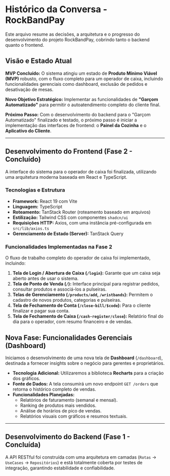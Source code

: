 # Histórico da Conversa - RockBandPay

Este arquivo resume as decisões, a arquitetura e o progresso do desenvolvimento do projeto RockBandPay, cobrindo tanto o backend quanto o frontend.

## Visão e Estado Atual

**MVP Concluído:** O sistema atingiu um estado de **Produto Mínimo Viável (MVP)** robusto, com o fluxo completo para um operador de caixa, incluindo funcionalidades gerenciais como dashboard, exclusão de pedidos e desativação de mesas.

**Novo Objetivo Estratégico:** Implementar as funcionalidades de **"Garçom Automatizado"** para permitir o autoatendimento completo do cliente final.

**Próximo Passo:** Com o desenvolvimento do backend para o "Garçom Automatizado" finalizado e testado, o próximo passo é iniciar a implementação das interfaces de frontend: o **Painel da Cozinha** e o **Aplicativo do Cliente**.

---

## Desenvolvimento do Frontend (Fase 2 - Concluído)

A interface do sistema para o operador de caixa foi finalizada, utilizando uma arquitetura moderna baseada em React e TypeScript.

### Tecnologias e Estrutura
- **Framework:** React 19 com Vite
- **Linguagem:** TypeScript
- **Roteamento:** TanStack Router (roteamento baseado em arquivos)
- **Estilização:** Tailwind CSS com componentes `shadcn/ui`
- **Requisições HTTP:** Axios, com uma instância pré-configurada em `src/lib/axios.ts`
- **Gerenciamento de Estado (Server):** TanStack Query

### Funcionalidades Implementadas na Fase 2

O fluxo de trabalho completo do operador de caixa foi implementado, incluindo:

1.  **Tela de Login / Abertura de Caixa (`/login`):** Garante que um caixa seja aberto antes de usar o sistema.
2.  **Tela de Ponto de Venda (`/`):** Interface principal para registrar pedidos, consultar produtos e associá-los a pulseiras.
3.  **Telas de Gerenciamento (`/products/add`, `/wristbands`):** Permitem o cadastro de novos produtos, categorias e pulseiras.
4.  **Tela de Fechamento de Conta (`/close-bill/$code`):** Para o cliente finalizar e pagar sua conta.
5.  **Tela de Fechamento de Caixa (`/cash-register/close`):** Relatório final do dia para o operador, com resumo financeiro e de vendas.

## Nova Fase: Funcionalidades Gerenciais (Dashboard)

Iniciamos o desenvolvimento de uma nova tela de **Dashboard** (`/dashboard`), destinada a fornecer insights sobre o negócio para gerentes e proprietários.

- **Tecnologia Adicional:** Utilizaremos a biblioteca **Recharts** para a criação dos gráficos.
- **Fonte de Dados:** A tela consumirá um novo endpoint `GET /orders` que retorna o histórico completo de vendas.
- **Funcionalidades Planejadas:**
  - Relatórios de faturamento (semanal e mensal).
  - Ranking de produtos mais vendidos.
  - Análise de horários de pico de vendas.
  - Relatórios visuais com gráficos e resumos textuais.

---

## Desenvolvimento do Backend (Fase 1 - Concluída)

A API RESTful foi construída com uma arquitetura em camadas (`Rotas` -> `UseCases` -> `Repositórios`) e está totalmente coberta por testes de integração, garantindo estabilidade e confiabilidade.